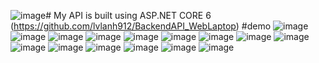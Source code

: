 ![image](https://github.com/lvlanh912/Frontend-WebLaptop-DATN/assets/57809918/7f66ddec-578d-4262-a437-cc391413af6c)# 
My API is built using ASP.NET CORE 6
(https://github.com/lvlanh912/BackendAPI_WebLaptop)
#demo
![image](https://github.com/lvlanh912/Frontend-WebLaptop-DATN/assets/57809918/35a8f69e-2b7c-4a41-8a0b-d9891b99ac50)
![image](https://github.com/lvlanh912/Frontend-WebLaptop-DATN/assets/57809918/d9343d13-20c2-480d-be57-936929ad8c0e)
![image](https://github.com/lvlanh912/Frontend-WebLaptop-DATN/assets/57809918/4cc09664-1332-4633-8426-c45eb5124822)
![image](https://github.com/lvlanh912/Frontend-WebLaptop-DATN/assets/57809918/68776f5b-9d46-4219-a319-35291851f6e2)
![image](https://github.com/lvlanh912/Frontend-WebLaptop-DATN/assets/57809918/b1e838a3-6cd8-4393-bd8a-930c5f350624)
![image](https://github.com/lvlanh912/Frontend-WebLaptop-DATN/assets/57809918/08d7bbe9-090a-4f4b-88c2-a1551a7195a2)
![image](https://github.com/lvlanh912/Frontend-WebLaptop-DATN/assets/57809918/910ba057-188b-4301-b42c-d10958afb866)
![image](https://github.com/lvlanh912/Frontend-WebLaptop-DATN/assets/57809918/89975627-601f-4842-89cb-94dfc422cb8d)
![image](https://github.com/lvlanh912/Frontend-WebLaptop-DATN/assets/57809918/9d0afb7d-9721-4dd8-bb23-61d24b36685e)
![image](https://github.com/lvlanh912/Frontend-WebLaptop-DATN/assets/57809918/52281ea5-e4d9-4c0f-b955-751ae5829f02)
![image](https://github.com/lvlanh912/Frontend-WebLaptop-DATN/assets/57809918/cca59b42-b9e2-4276-9005-af20cd645e59)
![image](https://github.com/lvlanh912/Frontend-WebLaptop-DATN/assets/57809918/498b1e06-6b0f-4ebb-8ae3-aada9771bb89)
![image](https://github.com/lvlanh912/Frontend-WebLaptop-DATN/assets/57809918/13d60935-0822-48a3-804d-5536a7c24a2c)
![image](https://github.com/lvlanh912/Frontend-WebLaptop-DATN/assets/57809918/11a6e3cd-25b1-474d-a909-5c0a6439af78)
![image](https://github.com/lvlanh912/Frontend-WebLaptop-DATN/assets/57809918/09d849f2-9fe4-4e57-80da-17369fdf31ff)






